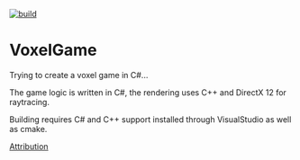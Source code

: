 [![build](https://github.com/pershingthesecond/VoxelGame/actions/workflows/build.yml/badge.svg?branch=master)](https://github.com/pershingthesecond/VoxelGame/actions/workflows/build.yml)

# VoxelGame
Trying to create a voxel game in C#...

The game logic is written in C#, the rendering uses C++ and DirectX 12 for raytracing.

Building requires C# and C++ support installed through VisualStudio as well as cmake.

[Attribution](https://github.com/jeanpmathes/VoxelGame/tree/master/src/ui/Resources/Attribution)
